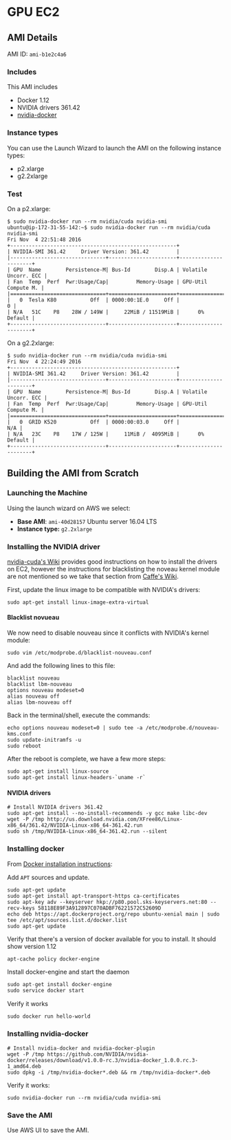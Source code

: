
# GPU EC2

## AMI Details
AMI ID: ``ami-b1e2c4a6``

### Includes

This AMI includes
- Docker 1.12
- NVIDIA drivers 361.42
- [nvidia-docker](https://github.com/NVIDIA/nvidia-docker)

### Instance types

You can use the Launch Wizard to launch the AMI on the following instance types:

- p2.xlarge
- g2.2xlarge

### Test

On a p2.xlarge:
```
$ sudo nvidia-docker run --rm nvidia/cuda nvidia-smi
ubuntu@ip-172-31-55-142:~$ sudo nvidia-docker run --rm nvidia/cuda nvidia-smi
Fri Nov  4 22:51:48 2016       
+------------------------------------------------------+                       
| NVIDIA-SMI 361.42     Driver Version: 361.42         |                       
|-------------------------------+----------------------+----------------------+
| GPU  Name        Persistence-M| Bus-Id        Disp.A | Volatile Uncorr. ECC |
| Fan  Temp  Perf  Pwr:Usage/Cap|         Memory-Usage | GPU-Util  Compute M. |
|===============================+======================+======================|
|   0  Tesla K80           Off  | 0000:00:1E.0     Off |                    0 |
| N/A   51C    P8    28W / 149W |     22MiB / 11519MiB |      0%      Default |
+-------------------------------+----------------------+----------------------+
```

On a g2.2xlarge:
```
$ sudo nvidia-docker run --rm nvidia/cuda nvidia-smi
Fri Nov  4 22:24:49 2016       
+------------------------------------------------------+                       
| NVIDIA-SMI 361.42     Driver Version: 361.42         |                       
|-------------------------------+----------------------+----------------------+
| GPU  Name        Persistence-M| Bus-Id        Disp.A | Volatile Uncorr. ECC |
| Fan  Temp  Perf  Pwr:Usage/Cap|         Memory-Usage | GPU-Util  Compute M. |
|===============================+======================+======================|
|   0  GRID K520           Off  | 0000:00:03.0     Off |                  N/A |
| N/A   23C    P8    17W / 125W |     11MiB /  4095MiB |      0%      Default |
+-------------------------------+----------------------+----------------------+
```



## Building the AMI from Scratch

### Launching the Machine
Using the launch wizard on AWS  we select:
- **Base AMI**: ``ami-40d28157`` Ubuntu server 16.04 LTS 
- **Instance type:** ``g2.2xlarge``

### Installing the NVIDIA driver

[nvidia-cuda's Wiki](https://github.com/NVIDIA/nvidia-docker/wiki/Deploy-on-Amazon-EC2) provides good instructions
on how to install the drivers on EC2, however the instructions for blacklisting the noveau kernel module are not mentioned
so we take that section from 
[Caffe's Wiki](https://github.com/BVLC/caffe/wiki/Install-Caffe-on-EC2-from-scratch-(Ubuntu,-CUDA-7,-cuDNN-3)#installing-the-nvidia-drivers).

First, update the linux image to be compatible with NVIDIA's drivers:
```
sudo apt-get install linux-image-extra-virtual
```
#### Blacklist novueau
We now need to disable nouveau since it conflicts with NVIDIA's kernel module:
```
sudo vim /etc/modprobe.d/blacklist-nouveau.conf
```

And add the following lines to this file:
```
blacklist nouveau
blacklist lbm-nouveau
options nouveau modeset=0
alias nouveau off
alias lbm-nouveau off
```
Back in the terminal/shell, execute the commands:
```Shell
echo options nouveau modeset=0 | sudo tee -a /etc/modprobe.d/nouveau-kms.conf
sudo update-initramfs -u
sudo reboot
```

After the reboot is complete, we have a few more steps:
```Shell
sudo apt-get install linux-source
sudo apt-get install linux-headers-`uname -r`
```

#### NVIDIA drivers
```
# Install NVIDIA drivers 361.42
sudo apt-get install --no-install-recommends -y gcc make libc-dev
wget -P /tmp http://us.download.nvidia.com/XFree86/Linux-x86_64/361.42/NVIDIA-Linux-x86_64-361.42.run
sudo sh /tmp/NVIDIA-Linux-x86_64-361.42.run --silent
```

### Installing docker
From [Docker installation instructions](https://docs.docker.com/engine/installation/linux/ubuntulinux/):

Add ``APT`` sources and update.
```
sudo apt-get update
sudo apt-get install apt-transport-https ca-certificates
sudo apt-key adv --keyserver hkp://p80.pool.sks-keyservers.net:80 --recv-keys 58118E89F3A912897C070ADBF76221572C52609D
echo deb https://apt.dockerproject.org/repo ubuntu-xenial main | sudo tee /etc/apt/sources.list.d/docker.list 
sudo apt-get update
```
Verify that there's a version of docker available for you to install. It should show  version 1.12
```
apt-cache policy docker-engine
```
Install docker-engine and start the daemon
```s
sudo apt-get install docker-engine
sudo service docker start
```
Verify it works
```
sudo docker run hello-world
```

### Installing nvidia-docker

```
# Install nvidia-docker and nvidia-docker-plugin
wget -P /tmp https://github.com/NVIDIA/nvidia-docker/releases/download/v1.0.0-rc.3/nvidia-docker_1.0.0.rc.3-1_amd64.deb
sudo dpkg -i /tmp/nvidia-docker*.deb && rm /tmp/nvidia-docker*.deb
```
Verify it works:
```
sudo nvidia-docker run --rm nvidia/cuda nvidia-smi
```


### Save the AMI

Use AWS UI to save the AMI.
